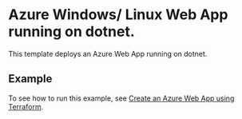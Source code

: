 # Azure Windows/ Linux Web App running on dotnet.

This template deploys an Azure Web App running on dotnet.

<!-- Run the following commands on your Windows machine to update document -->
<!-- docker run --rm -v ${pwd}:/src -w /src mcr.microsoft.com/azterraform:latest terraform-docs markdown table --output-file readme.html.markdown --output-mode inject ./ -->
<!-- docker run --rm -v ${pwd}:/src -w /src mcr.microsoft.com/azterraform:latest markdown-table-formatter readme.html.markdown ./ -->
<!-- BEGIN_TF_DOCS -->
<!-- END_TF_DOCS -->

## Example

To see how to run this example, see [Create an Azure Web App using Terraform](https://docs.microsoft.com/azure/developer/terraform/create-azure-web-app-on-docker).